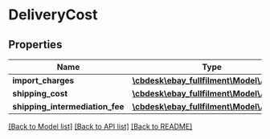 # DeliveryCost

## Properties
Name | Type | Description | Notes
------------ | ------------- | ------------- | -------------
**import_charges** | [**\cbdesk\ebay_fullfilment\Model\Amount**](Amount.md) |  | [optional] 
**shipping_cost** | [**\cbdesk\ebay_fullfilment\Model\Amount**](Amount.md) |  | [optional] 
**shipping_intermediation_fee** | [**\cbdesk\ebay_fullfilment\Model\Amount**](Amount.md) |  | [optional] 

[[Back to Model list]](../../README.md#documentation-for-models) [[Back to API list]](../../README.md#documentation-for-api-endpoints) [[Back to README]](../../README.md)

